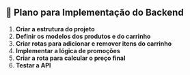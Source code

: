 ## 📌 Plano para Implementação do Backend

1. **Criar a estrutura do projeto**  
2. **Definir os modelos dos produtos e do carrinho**  
3. **Criar rotas para adicionar e remover itens do carrinho**  
4. **Implementar a lógica de promoções**  
5. **Criar a rota para calcular o preço final**  
6. **Testar a API**  
